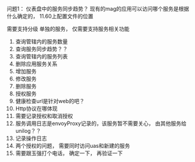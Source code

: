 问题1： 仪表盘中的服务同步趋势？
现有的mag的应用可以访问哪个服务是根据什么确定的， 11.60上配置文件的位置

需要支持分级
单独的服务， 仅需要支持服务相关功能
1. 查询管辖内的服务数量
2. 查询服务同步趋势？？
3. 查询管辖内的服务列表
4. 删除应用服务关系
5. 增加服务
6. 修改服务
7. 删除服务
8. 授权服务
9. 健康检查url是针对web的吧？
10. Http协议在哪体现
11. 需要记录授权和取消授权
12. 服务调用日志是envoyProxy记录的，该服务暂不需要关心， 由其他服务给unilog？？
13. 记录操作日志
14. 两个授权的问题， 需要同时访问uas和新建的服务
15. 需要跟玉强打个电话， 确定一下， 再验证一下